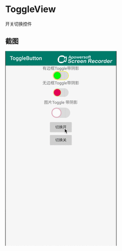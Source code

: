 # ToggleView
开关切换控件

## 截图
![images](https://github.com/Wiser-Wong/ToggleView/blob/master/images/toggle.gif)
